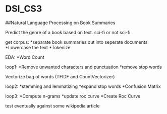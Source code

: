 # DSI_CS3
##Natural Language Processing on Book Summaries

Predict the genre of a book based on text. sci-fi or not sci-fi


get corpus:
  *separate book summaries out into seperate documents
  *Lowercase the text
  *Tokenize

EDA:
  *Word Count

loop1:
  *Remove unwanted characters and punctuation
  *remove stop words

Vectorize bag of words (TFIDF and CountVectorizer)

loop2:
  *stemming and lemmatizing
  *expand stop words
  *Confusion Matrix
  
loop3:
  *Compute n-grams
  *update roc curve
  *Create Roc Curve
  
test eventually against some wikipedia article
